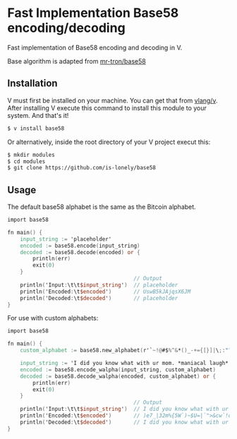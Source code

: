 # Fast Implementation Base58 encoding/decoding
Fast implementation of Base58 encoding and decoding in V.

Base algorithm is adapted from [mr-tron/base58](https://github.com/mr-tron/base58)

## Installation
V must first be installed on your machine. You can get that from [vlang/v](https://github.com/vlang/v). After installing V execute this command to install this module to your system. And that's it!
```bash
$ v install base58
```
Or alternatively, inside the root directory of your V project execut this:
```bash
$ mkdir modules
$ cd modules
$ git clone https://github.com/is-lonely/base58
```
## Usage
The default base58 alphabet is the same as the Bitcoin alphabet.
```v
import base58

fn main() {
    input_string := 'placeholder'
    encoded := base58.encode(input_string)
    decoded := base58.decode(encoded) or {
        println(err)
        exit(0)
    }
                                        // Output
	println('Input:\t\t$input_string')  // placeholder
	println('Encoded:\t$encoded')       // UswB5kJAjqsX6JM
	println('Decoded:\t$decoded')       // placeholder
}
```

For use with custom alphabets:
```v
import base58

fn main() {
    custom_alphabet := base58.new_alphabet(r'`~!@#$%^&*()_-+={[}]|\;:"?/>.<,Uwu1029384756qmWnebrvtycxhP')

    input_string := 'I did you know what with ur mom. *maniacal laugh*'
    encoded := base58.encode_walpha(input_string, custom_alphabet)
    decoded := base58.decode_walpha(encoded, custom_alphabet) or {
        println(err)
        exit(0)
    }
                                        // Output
	println('Input:\t\t$input_string')  // I did you know what with ur mom. *maniacal laugh*
	println('Encoded:\t$encoded')       // )e7_|32m%{5W`)~$U=|`">&cw`!q^~c4{]P<7}>7r?8|`n2:67h61h3\|!e8(^m/89_
	println('Decoded:\t$decoded')       // I did you know what with ur mom. *maniacal laugh*
}
```